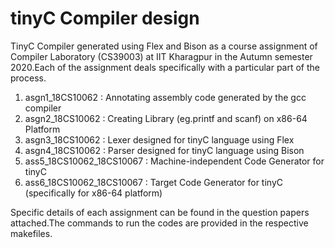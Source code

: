 # tinyC Compiler design

TinyC Compiler generated using Flex and Bison as a course assignment of Compiler Laboratory (CS39003) at IIT Kharagpur in the Autumn semester 2020.Each of the assignment deals specifically with a particular part of the process.

1. asgn1_18CS10062 : Annotating assembly code generated by the gcc compiler
2. asgn2_18CS10062 : Creating Library (eg.printf and scanf) on x86-64 Platform
3. asgn3_18CS10062 : Lexer designed for tinyC language using Flex
4. asgn4_18CS10062 : Parser designed for tinyC language using Bison
5. ass5_18CS10062_18CS10067 : Machine-independent Code Generator for tinyC
6. ass6_18CS10062_18CS10067 : Target Code Generator for tinyC (specifically for x86-64 platform)

Specific details of each assignment can be found in the question papers attached.The commands to run the codes are provided in the respective makefiles.
